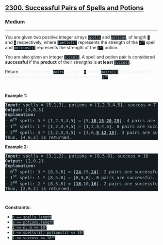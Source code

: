 <h2><a href="https://leetcode.com/problems/successful-pairs-of-spells-and-potions/">2300. Successful Pairs of Spells and Potions</a></h2><h3>Medium</h3><hr><div><p>You are given two positive integer arrays <code style="background-color: rgb(20, 28, 32) !important; color: rgb(183, 198, 205) !important;">spells</code> and <code style="background-color: rgb(20, 28, 32) !important; color: rgb(183, 198, 205) !important;">potions</code>, of length <code style="background-color: rgb(20, 28, 32) !important; color: rgb(183, 198, 205) !important;">n</code> and <code style="background-color: rgb(20, 28, 32) !important; color: rgb(183, 198, 205) !important;">m</code> respectively, where <code style="background-color: rgb(20, 28, 32) !important; color: rgb(183, 198, 205) !important;">spells[i]</code> represents the strength of the <code style="background-color: rgb(20, 28, 32) !important; color: rgb(183, 198, 205) !important;">i<sup>th</sup></code> spell and <code style="background-color: rgb(20, 28, 32) !important; color: rgb(183, 198, 205) !important;">potions[j]</code> represents the strength of the <code style="background-color: rgb(20, 28, 32) !important; color: rgb(183, 198, 205) !important;">j<sup>th</sup></code> potion.</p>

<p>You are also given an integer <code style="background-color: rgb(20, 28, 32) !important; color: rgb(183, 198, 205) !important;">success</code>. A spell and potion pair is considered <strong>successful</strong> if the <strong>product</strong> of their strengths is <strong>at least</strong> <code style="background-color: rgb(20, 28, 32) !important; color: rgb(183, 198, 205) !important;">success</code>.</p>

<p>Return <em style="color: rgb(234, 238, 241) !important;">an integer array </em><code style="background-color: rgb(20, 28, 32) !important; color: rgb(183, 198, 205) !important;">pairs</code><em style="color: rgb(234, 238, 241) !important;"> of length </em><code style="background-color: rgb(20, 28, 32) !important; color: rgb(183, 198, 205) !important;">n</code><em style="color: rgb(234, 238, 241) !important;"> where </em><code style="background-color: rgb(20, 28, 32) !important; color: rgb(183, 198, 205) !important;">pairs[i]</code><em style="color: rgb(234, 238, 241) !important;"> is the number of <strong>potions</strong> that will form a successful pair with the </em><code style="background-color: rgb(20, 28, 32) !important; color: rgb(183, 198, 205) !important;">i<sup>th</sup></code><em style="color: rgb(234, 238, 241) !important;"> spell.</em></p>

<p>&nbsp;</p>
<p><strong class="example">Example 1:</strong></p>

<pre style="background-color: rgb(20, 28, 32) !important; color: rgb(182, 198, 206) !important;"><strong>Input:</strong> spells = [5,1,3], potions = [1,2,3,4,5], success = 7
<strong>Output:</strong> [4,0,3]
<strong>Explanation:</strong>
- 0<sup>th</sup> spell: 5 * [1,2,3,4,5] = [5,<u><strong>10</strong></u>,<u><strong>15</strong></u>,<u><strong>20</strong></u>,<u><strong>25</strong></u>]. 4 pairs are successful.
- 1<sup>st</sup> spell: 1 * [1,2,3,4,5] = [1,2,3,4,5]. 0 pairs are successful.
- 2<sup>nd</sup> spell: 3 * [1,2,3,4,5] = [3,6,<u><strong>9</strong></u>,<u><strong>12</strong></u>,<u><strong>15</strong></u>]. 3 pairs are successful.
Thus, [4,0,3] is returned.
</pre>

<p><strong class="example">Example 2:</strong></p>

<pre style="background-color: rgb(20, 28, 32) !important; color: rgb(182, 198, 206) !important;"><strong>Input:</strong> spells = [3,1,2], potions = [8,5,8], success = 16
<strong>Output:</strong> [2,0,2]
<strong>Explanation:</strong>
- 0<sup>th</sup> spell: 3 * [8,5,8] = [<u><strong>24</strong></u>,15,<u><strong>24</strong></u>]. 2 pairs are successful.
- 1<sup>st</sup> spell: 1 * [8,5,8] = [8,5,8]. 0 pairs are successful. 
- 2<sup>nd</sup> spell: 2 * [8,5,8] = [<strong><u>16</u></strong>,10,<u><strong>16</strong></u>]. 2 pairs are successful. 
Thus, [2,0,2] is returned.
</pre>

<p>&nbsp;</p>
<p><strong>Constraints:</strong></p>

<ul>
	<li><code style="background-color: rgb(20, 28, 32) !important; color: rgb(183, 198, 205) !important;">n == spells.length</code></li>
	<li><code style="background-color: rgb(20, 28, 32) !important; color: rgb(183, 198, 205) !important;">m == potions.length</code></li>
	<li><code style="background-color: rgb(20, 28, 32) !important; color: rgb(183, 198, 205) !important;">1 &lt;= n, m &lt;= 10<sup>5</sup></code></li>
	<li><code style="background-color: rgb(20, 28, 32) !important; color: rgb(183, 198, 205) !important;">1 &lt;= spells[i], potions[i] &lt;= 10<sup>5</sup></code></li>
	<li><code style="background-color: rgb(20, 28, 32) !important; color: rgb(183, 198, 205) !important;">1 &lt;= success &lt;= 10<sup>10</sup></code></li>
</ul>
</div>